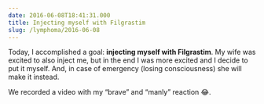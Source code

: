 ```yaml
---
date: 2016-06-08T18:41:31.000
title: Injecting myself with Filgrastim
slug: /lymphoma/2016-06-08
---
```


Today, I accomplished a goal: **injecting myself with Filgrastim**. My wife was excited to also inject me, but in the end I was more excited and I decide to put it myself. And, in case of emergency (losing consciousness) she will make it instead.

We recorded a video with my “brave” and “manly” reaction 😂.
